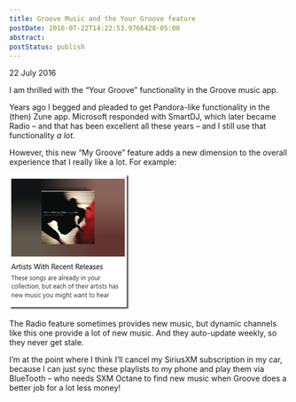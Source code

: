 ```yaml
---
title: Groove Music and the Your Groove feature
postDate: 2016-07-22T14:22:53.9766428-05:00
abstract: 
postStatus: publish
---
```

22 July 2016

I am thrilled with the “Your Groove” functionality in the Groove music app.

Years ago I begged and pleaded to get Pandora-like functionality in the (then) Zune app. Microsoft responded with SmartDJ, which later became Radio – and that has been excellent all these years – and I still use that functionality *a lot*.

However, this new “My Groove” feature adds a new dimension to the overall experience that I really like a lot. For example:

[![msohtmlclipclip_image001](binary/Open-Live-Writer/Groove-Music-and-the-Your-Groove-feature_C9E9/msohtmlclipclip_image001_thumb.png "msohtmlclipclip_image001")](binary/Open-Live-Writer/Groove-Music-and-the-Your-Groove-feature_C9E9/msohtmlclipclip_image001_2.png)

The Radio feature sometimes provides new music, but dynamic channels like this one provide a lot of new music. And they auto-update weekly, so they never get stale.

I’m at the point where I think I’ll cancel my SiriusXM subscription in my car, because I can just sync these playlists to my phone and play them via BlueTooth – who needs SXM Octane to find new music when Groove does a better job for a lot less money!
